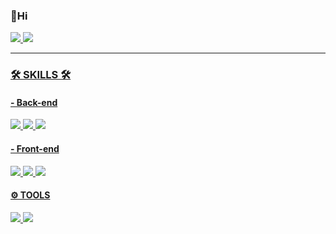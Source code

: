 ### 🍋Hi
<p>
<a href="https://github.com/SIHYEONee"><img src="https://img.shields.io/badge/github-181717?style=flat-square&logo=github&logoColor=white">
<a href="mailto:ls477656@gmail.com"><img src="https://img.shields.io/badge/gmail-EA4335?style=flat-square&logo=gmail&logoColor=white">

</p>

----

### 🛠 SKILLS 🛠

#### - Back-end

<p>
<img src="https://img.shields.io/badge/JAVA-007396?style=flat-square&logo=java&logoColor=white">
<img src="https://img.shields.io/badge/ORACLE-F80000?style=flat-square&logo=oracle&logoColor=white">
<img src="https://img.shields.io/badge/MySQL-4479A1?style=flat-square&logo=mysql&logoColor=white">

#### - Front-end
<p>
<img src="https://img.shields.io/badge/Javascript-F7DF1E?style=flat-square&logo=javascript&logoColor=black">
<img src="https://img.shields.io/badge/HTML5-E34F26?style=flat-square&logo=html5&logoColor=white">
<img src="https://img.shields.io/badge/CSS-1572B6?style=flat-square&logo=css3&logoColor=white">
<p>

#### ⚙ TOOLS

<p>
<img src="https://img.shields.io/badge/Eclipse-2C2255?style=flat-square&logo=eclipseide&logoColor=white">
<img src="https://img.shields.io/badge/IntelliJ-000000?style=flat-square&logo=intellijidea&logoColor=white">


  
<!--

<img src="https://img.shields.io/badge/쓰고자하는_텍스트-컬러코드?style=flat-square&logo=simpleicons에서_아이콘이름&logoColor=white"/></a>&nbsp 


뱃지 스타일
style=for-the-badge
style=flat-square

백준티어
[![Solved.ac Profile](http://mazassumnida.wtf/api/generate_badge?boj=SIHYEONee)](https://solved.ac/SIHYEONee)<br/>


**SIHYEONee/SIHYEONee** is a ✨ _special_ ✨ repository because its `README.md` (this file) appears on your GitHub profile.

Here are some ideas to get you started:

- 🔭 I’m currently working on ...
- 🌱 I’m currently learning ...
- 👯 I’m looking to collaborate on ...
- 🤔 I’m looking for help with ...
- 💬 Ask me about ...
- 📫 How to reach me: ...
- 😄 Pronouns: ...
- ⚡ Fun fact: ...
-->

